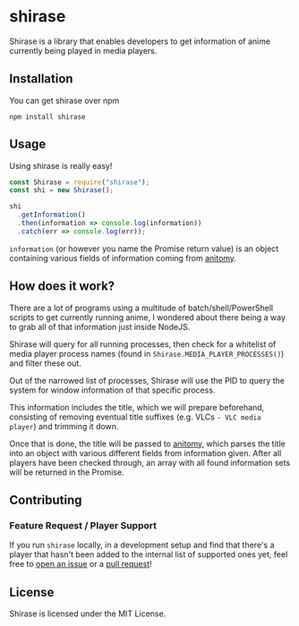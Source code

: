 # shirase

Shirase is a library that enables developers to get information of anime currently being played in media players.

## Installation

You can get shirase over npm

```
npm install shirase
```

## Usage

Using shirase is really easy!

```js
const Shirase = require("shirase");
const shi = new Shirase();

shi
  .getInformation()
  .then(information => console.log(information))
  .catch(err => console.log(err));
```

`information` (or however you name the Promise return value) is an object containing various fields of information coming from [anitomy](https://github.com/skiptirengu/anitomy-js).

## How does it work?

There are a lot of programs using a multitude of batch/shell/PowerShell scripts to get currently running anime, I wondered about there being a way to grab all of that information just inside NodeJS.

Shirase will query for all running processes, then check for a whitelist of media player process names (found in `Shirase.MEDIA_PLAYER_PROCESSES()`) and filter these out.

Out of the narrowed list of processes, Shirase will use the PID to query the system for window information of that specific process.

This information includes the title, which we will prepare beforehand, consisting of removing eventual title suffixes (e.g. VLCs `- VLC media player`) and trimming it down.

Once that is done, the title will be passed to [anitomy](https://github.com/skiptirengu/anitomy-js), which parses the title into an object with various different fields from information given. After all players have been checked through, an array with all found information sets will be returned in the Promise.

## Contributing

### Feature Request / Player Support

If you run `shirase` locally, in a development setup and find that there's a player that hasn't been added to the internal list of supported ones yet, feel free to [open an issue](https://github.com/pixeldesu/shirase/issues/new) or a [pull request](https://github.com/pixeldesu/shirase/compare)!

## License

Shirase is licensed under the MIT License.
